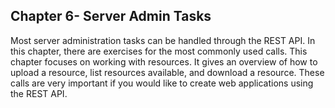 ## Chapter 6- Server Admin Tasks


Most server administration tasks can be handled through the REST API. In this chapter, there are exercises for the most commonly used calls. This chapter focuses on working with resources. It gives an overview of how to upload a resource, list resources available, and download a resource. These calls are very important if you would like to create web applications using the REST API.  
